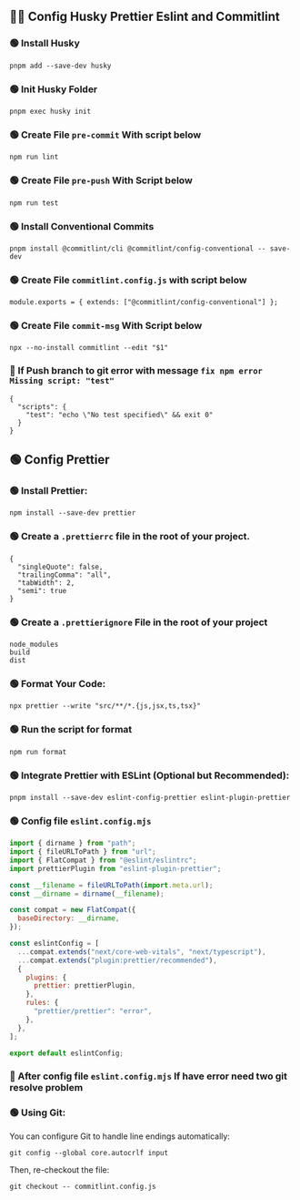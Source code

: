 ## 👨‍💻 Config Husky Prettier Eslint and Commitlint

### 🟢 Install Husky

```
pnpm add --save-dev husky
```

### 🟢 Init Husky Folder

```
pnpm exec husky init
```

### 🟢 Create File `pre-commit` With script below

```
npm run lint

```

### 🟢 Create File `pre-push` With Script below

```
npm run test
```

### 🟢 Install Conventional Commits

```
pnpm install @commitlint/cli @commitlint/config-conventional -- save-dev
```

### 🟢 Create File `commitlint.config.js` with script below

```
module.exports = { extends: ["@commitlint/config-conventional"] };
```

### 🟢 Create File `commit-msg` With Script below

```
npx --no-install commitlint --edit "$1"

```

### 🔴 If Push branch to git error with message `fix npm error Missing script: "test"`

```
{
  "scripts": {
    "test": "echo \"No test specified\" && exit 0"
  }
}
```

## 🟢 Config Prettier

### 🟢 Install Prettier:

```
npm install --save-dev prettier
```

### 🟢 Create a `.prettierrc` file in the root of your project.

```
{
  "singleQuote": false,
  "trailingComma": "all",
  "tabWidth": 2,
  "semi": true
}
```

### 🟢 Create a `.prettierignore` File in the root of your project

```
node_modules
build
dist
```

### 🟢 Format Your Code:

```
npx prettier --write "src/**/*.{js,jsx,ts,tsx}"
```

### 🟢 Run the script for format

```
npm run format
```

### 🟢 Integrate Prettier with ESLint (Optional but Recommended):

```
pnpm install --save-dev eslint-config-prettier eslint-plugin-prettier
```

### 🟢 Config file `eslint.config.mjs`

```jsx
import { dirname } from "path";
import { fileURLToPath } from "url";
import { FlatCompat } from "@eslint/eslintrc";
import prettierPlugin from "eslint-plugin-prettier";

const __filename = fileURLToPath(import.meta.url);
const __dirname = dirname(__filename);

const compat = new FlatCompat({
  baseDirectory: __dirname,
});

const eslintConfig = [
  ...compat.extends("next/core-web-vitals", "next/typescript"),
  ...compat.extends("plugin:prettier/recommended"),
  {
    plugins: {
      prettier: prettierPlugin,
    },
    rules: {
      "prettier/prettier": "error",
    },
  },
];

export default eslintConfig;
```

### 🔴 After config file `eslint.config.mjs` If have error need two git resolve problem

### 🟢 Using Git:

You can configure Git to handle line endings automatically:

```
git config --global core.autocrlf input
```

Then, re-checkout the file:

```
git checkout -- commitlint.config.js
```
